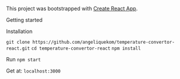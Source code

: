 This project was bootstrapped with [Create React App](https://github.com/facebookincubator/create-react-app).

Getting started

Installation

`git clone https://github.com/angeliquekom/temperature-convertor-react.git`
`cd temperature-convertor-react`
`npm install`

Run
`npm start`

Get at: `localhost:3000`
